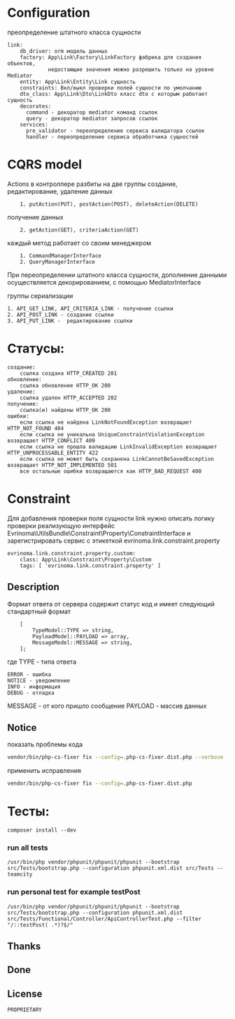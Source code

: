 # Configuration

преопределение штатного класса сущности

    link:
        db_driver: orm модель данных
        factory: App\Link\Factory\LinkFactory фабрика для создания объектов,
                 недостающие значения можно разрешить только на уровне Mediator
        entity: App\Link\Entity\Link сущность
        constraints: Вкл/выкл проверки полей сущности по умолчанию 
        dto_class: App\Link\Dto\LinkDto класс dto с которым работает сущность
        decorates:
          command - декоратор mediator команд ссылок 
          query - декоратор mediator запросов ссылок
        services:
          pre_validator - переопределение сервиса валидатора ссылок
          handler - переопределение сервиса обработчика сущностей

# CQRS model

Actions в контроллере разбиты на две группы
создание, редактирование, удаление данных

        1. putAction(PUT), postAction(POST), deleteAction(DELETE)
получение данных

        2. getAction(GET), criteriaAction(GET)

каждый метод работает со своим менеджером

        1. CommandManagerInterface
        2. QueryManagerInterface

При переопределении штатного класса сущности, дополнение данными осуществляется декорированием, с помощью MediatorInterface


группы  сериализации

    1. API_GET_LINK, API_CRITERIA_LINK - получение ссылки
    2. API_POST_LINK - создание ссылки
    3. API_PUT_LINK -  редактирование ссылки

# Статусы:

    создание:
        ссылка создана HTTP_CREATED 201
    обновление:
        ссылка обновление HTTP_OK 200
    удаление:
        ссылка удален HTTP_ACCEPTED 202
    получение:
        ссылка(и) найдены HTTP_OK 200
    ошибки:
        если ссылка не найдена LinkNotFoundException возвращает HTTP_NOT_FOUND 404
        если ссылка не уникальна UniqueConstraintViolationException возвращает HTTP_CONFLICT 409
        если ссылка не прошла валидацию LinkInvalidException возвращает HTTP_UNPROCESSABLE_ENTITY 422
        если ссылка не может быть сохранена LinkCannotBeSavedException возвращает HTTP_NOT_IMPLEMENTED 501
        все остальные ошибки возвращаются как HTTP_BAD_REQUEST 400

# Constraint

Для добавления проверки поля сущности link нужно описать логику проверки реализующую интерфейс Evrinoma\UtilsBundle\Constraint\Property\ConstraintInterface и зарегистрировать сервис с этикеткой evrinoma.link.constraint.property

    evrinoma.link.constraint.property.custom:
        class: App\Link\Constraint\Property\Custom
        tags: [ 'evrinoma.link.constraint.property' ]

## Description
Формат ответа от сервера содержит статус код и имеет следующий стандартный формат
```text
    [
        TypeModel::TYPE => string,
        PayloadModel::PAYLOAD => array,
        MessageModel::MESSAGE => string,
    ];
```
где
TYPE - типа ответа

    ERROR - ошибка
    NOTICE - уведомление
    INFO - информация
    DEBUG - отладка

MESSAGE - от кого пришло сообщение
PAYLOAD - массив данных

## Notice

показать проблемы кода

```bash
vendor/bin/php-cs-fixer fix --config=.php-cs-fixer.dist.php --verbose --diff --dry-run
```

применить исправления

```bash
vendor/bin/php-cs-fixer fix --config=.php-cs-fixer.dist.php
```

# Тесты:

    composer install --dev

### run all tests

    /usr/bin/php vendor/phpunit/phpunit/phpunit --bootstrap src/Tests/bootstrap.php --configuration phpunit.xml.dist src/Tests --teamcity

### run personal test for example testPost

    /usr/bin/php vendor/phpunit/phpunit/phpunit --bootstrap src/Tests/bootstrap.php --configuration phpunit.xml.dist src/Tests/Functional/Controller/ApiControllerTest.php --filter "/::testPost( .*)?$/" 

## Thanks

## Done

## License
    PROPRIETARY